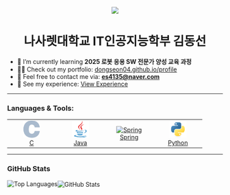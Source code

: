 <p align='center'>
    <img src="https://capsule-render.vercel.app/api?type=waving&color=auto&height=300&section=header&text=WELCOME&fontSize=90&animation=fadeIn&fontAlignY=38&desc=Decorate%20GitHub%20Profile%20or%20any%20Repo%20like%20me!&descAlignY=51&descAlign=62"/>
</p>

<h1 align="center">나사렛대학교 IT인공지능학부 김동선</h1>

- 🌱 I’m currently learning **2025 로봇 응용 SW 전문가 양성 교육 과정**  
- 👨‍💻 Check out my portfolio: [dongseon04.github.io/profile](https://dongseon04.github.io/profile/)  
- 💬 Feel free to contact me via: **es4135@naver.com**  
- 📄 See my experience: [View Experience](https://dongseon04.github.io/profile/#experience)  

---

<h3 align="left">Languages & Tools:</h3>

<table>
  <tr>
    <td align="center" width="100">
      <a href="https://www.cprogramming.com/" target="_blank" rel="noreferrer">
        <img src="https://raw.githubusercontent.com/devicons/devicon/master/icons/c/c-original.svg" width="40" height="40" alt="C" />
        <br/>C
      </a>
    </td>
    <td align="center" width="100">
      <a href="https://www.java.com" target="_blank" rel="noreferrer">
        <img src="https://raw.githubusercontent.com/devicons/devicon/master/icons/java/java-original.svg" width="40" height="40" alt="Java" />
        <br/>Java
      </a>
    </td>
    <td align="center" width="100">
      <a href="https://spring.io/" target="_blank" rel="noreferrer">
        <img src="https://www.vectorlogo.zone/logos/springio/springio-icon.svg" width="40" height="40" alt="Spring" />
        <br/>Spring
      </a>
    </td>
    <td align="center" width="100">
      <a href="https://www.python.org" target="_blank" rel="noreferrer">
        <img src="https://raw.githubusercontent.com/devicons/devicon/master/icons/python/python-original.svg" width="40" height="40" alt="Python" />
        <br/>Python
      </a>
    </td>
  </tr>
</table>

---

<h3 align="left">GitHub Stats</h3>
<p><img align="left" src="https://github-readme-stats.vercel.app/api/top-langs/?username=dongseon04&layout=compact&theme=default" alt="Top Languages"/></p>
<p><img align="center" src="https://github-readme-stats.vercel.app/api?username=dongseon04&show_icons=true&theme=default" alt="GitHub Stats"/></p>

